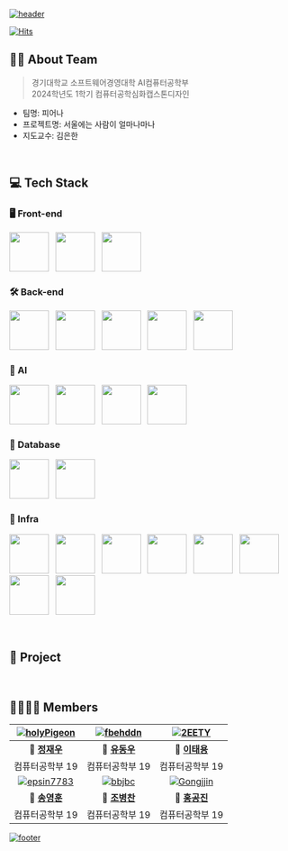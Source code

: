 [![header](https://capsule-render.vercel.app/api?type=waving&color=gradient&customColorList=4&animation=fadeIn&height=230&section=header&text=서울에는%20사람이%20얼마나마나&desc=2024학년도%201학기%20컴퓨터공학심화캡스톤디자인&fontSize=40&fontAlign=50&fontAlignY=33&descSize=20&descAlign=50&descAlignY=55&fontColor=black)](https://github.com/2024-Advanced-Capstone-Design)


[![Hits](https://hits.seeyoufarm.com/api/count/incr/badge.svg?url=https%3A%2F%2Fgithub.com%2F2024-KDH-Capstone-Design%2Fhit-counter&count_bg=%2300C9FF&title_bg=%23555555&icon=github.svg&icon_color=%23E7E7E7&title=Hits&edge_flat=false)](https://github.com/2024-KDH-Capstone-Design)

## 💁🏻 About Team
> 경기대학교 소프트웨어경영대학 AI컴퓨터공학부  
> 2024학년도 1학기 컴퓨터공학심화캡스톤디자인
- 팀명: 피어나
- 프로젝트명: 서울에는 사람이 얼마나마나
- 지도교수: 김은한

&nbsp;  

## 💻 Tech Stack

### 🖥️ Front-end
<img src="https://skillicons.dev/icons?i=js" width="70" /> &nbsp;
<img src="https://skillicons.dev/icons?i=react" width="70" /> &nbsp;
<img src="https://skillicons.dev/icons?i=tailwind" width="70" /> &nbsp;
    
### 🛠 Back-end
<img src="https://skillicons.dev/icons?i=java" width="70" /> &nbsp;
<img src="https://skillicons.dev/icons?i=spring" width="70" /> &nbsp;
<img src="https://github.com/2024-Advanced-Capstone-Design/.github/assets/102457140/d82a41fd-3a69-45d2-b565-781fc5ea3cb8" width="70" /> &nbsp;
<img src="https://github.com/2024-Advanced-Capstone-Design/.github/assets/102457140/0a8fce08-d403-4659-8b50-92039c2d627d" width="70" /> &nbsp;
<img src="https://github.com/2024-Advanced-Capstone-Design/.github/assets/102457140/b61a4e76-9ff7-4de0-a694-66503f6164a9" width="70" /> &nbsp;


### 🧠 AI
<img src="https://skillicons.dev/icons?i=python" width="70" /> &nbsp;
<img src="https://github.com/2024-Advanced-Capstone-Design/.github/assets/102457140/d1d9534b-ae34-46dd-845b-e315d2f1d578" width="70" /> &nbsp;
<img src="https://github.com/2024-Advanced-Capstone-Design/.github/assets/102457140/bfd29813-5a33-4430-bf65-b6bea461b378" width="70" /> &nbsp;
<img src="https://github.com/2024-Advanced-Capstone-Design/.github/assets/102457140/06523f74-e3fc-437d-84ab-baff2e8aa52c" width="70" /> &nbsp;

### 💾 Database
<img src="https://skillicons.dev/icons?i=mysql" width="70" /> &nbsp;
<img src="https://github.com/2024-Advanced-Capstone-Design/.github/assets/102457140/7c053cd9-1c3c-4949-aaf4-5fc9841c367a" width="70" /> &nbsp;


### 📠 Infra
<img src="https://github.com/2024-Advanced-Capstone-Design/.github/assets/102457140/8c93f8c4-1885-4d49-9408-cc7444bd67b3" width="70" /> &nbsp;
<img src="https://github.com/2024-Advanced-Capstone-Design/.github/assets/102457140/70eeb267-9776-4046-8747-1ab8c0a4e2c9" width="70" /> &nbsp;
<img src="https://skillicons.dev/icons?i=vscode" width="70" /> &nbsp;
<img src="https://github.com/2024-Advanced-Capstone-Design/.github/assets/102457140/310a7541-84f6-4c59-96d8-8d9d77a96c28" width="70" /> &nbsp;
<img src="https://skillicons.dev/icons?i=postman" width="70" /> &nbsp;
<img src="https://github.com/2024-Advanced-Capstone-Design/.github/assets/102457140/02ddd28d-2b65-4de2-9549-ea2551163869" width="70" /> &nbsp;
<img src="https://github.com/2024-Advanced-Capstone-Design/.github/assets/102457140/9dca32c7-c5ce-44bc-bc1e-c744c24bd401" width="70" /> &nbsp;
<img src="https://github.com/2024-Advanced-Capstone-Design/.github/assets/102457140/dd02751a-9b0c-40be-a711-572d79686bf4" width="70" /> &nbsp;

&nbsp;

## 🚀 Project

&nbsp;  

## 👨‍👩‍👧‍👦 Members

|[![holyPigeon](https://github.com/2024-Advanced-Capstone-Design/.github/assets/89138189/fc3c7fe7-27a9-4264-a6fe-4285a74e5e1b)](https://github.com/holyPigeon)|[![fbehddn](https://avatars.githubusercontent.com/u/108855080?v=4)](http://github.com/fbehddn)|[![2EETY](https://avatars.githubusercontent.com/u/113500798?v=4)](http://github.com/2EETY)|
|:---:|:---:|:---:|
|**👑 [정재우](http://github.com/holyPigeon)**|**🐝 [유동우](http://github.com/fbehddn)**|**🐝 [이태용](http://github.com/2EETY)**|
|컴퓨터공학부 19|컴퓨터공학부 19|컴퓨터공학부 19|
|[![epsin7783](https://avatars.githubusercontent.com/u/62544043?v=4)](https://github.com/epsin7783)|[![bbjbc](https://avatars.githubusercontent.com/u/102457140?v=4)](http://github.com/bbjbc)|[![Gongjjin](https://avatars.githubusercontent.com/u/116998029?v=4)](http://github.com/Gongjjin)|
|**🐝 [송영훈](http://github.com/epsin7783)**|**🐝 [조병찬](http://github.com/bbjbc)**|**🐝 [홍공진](http://github.com/Gongjjin)**|
|컴퓨터공학부 19|컴퓨터공학부 19|컴퓨터공학부 19|

[![footer](https://capsule-render.vercel.app/api?type=waving&color=gradient&customColorList=4&animation=fadeIn&section=footer)](https://github.com/2024-Advanced-Capstone-Design) 

